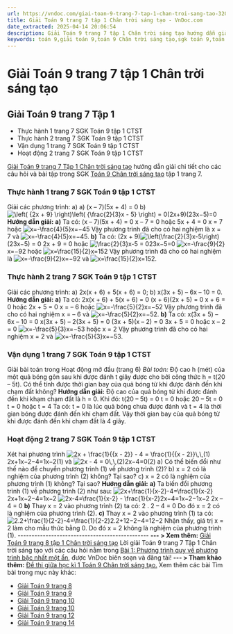 ```yaml
---
url: https://vndoc.com/giai-toan-9-trang-7-tap-1-chan-troi-sang-tao-320346
title: Giải Toán 9 trang 7 tập 1 Chân trời sáng tạo - VnDoc.com
date_extracted: 2025-04-14 20:06:54
description: Giải Toán 9 trang 7 tập 1 Chân trời sáng tạo hướng dẫn giải chi tiết các câu hỏi và bài tập trong SGK Toán 9 Chân trời sáng tạo tập 1.
keywords: toán 9,giải toán 9,toán 9 Chân trời sáng tạo,sgk toán 9,toán lớp 9 Chân trời sáng tạo,sgk toán 9 Chân trời sáng tạo,toán 9 ctst,giải sgk toán 9 Chân trời sáng tạo,toán 9 Chân trời sáng tạo tập 1,toán 9 chân trời sáng tạo bài 1,bài 1 toán 9 chân trời sáng tạo,Phương trình quy về phương trình bậc nhất một ẩn,giải toán 9 trang 6,giải toán 9 trang 7,giải toán 9 trang 8,giải toán 9 trang 9,giải toán 9 trang 10,toán 9 chân trời sáng tạo tập 1 trang 7,toán 9 trang 7 chân trời sáng tạo
---
```


# Giải Toán 9 trang 7 tập 1 Chân trời sáng tạo
## **Giải Toán 9 trang 7 Tập 1**
  * Thực hành 1 trang 7 SGK Toán 9 tập 1 CTST
  * Thực hành 2 trang 7 SGK Toán 9 tập 1 CTST
  * Vận dụng 1 trang 7 SGK Toán 9 tập 1 CTST
  * Hoạt động 2 trang 7 SGK Toán 9 tập 1 CTST

[Giải Toán 9 trang 7 Tập 1 Chân trời sáng tạo](<https://vndoc.com/giai-toan-9-trang-7-tap-1-chan-troi-sang-tao-320346>) hướng dẫn giải chi tiết cho các câu hỏi và bài tập trong SGK [Toán 9 Chân trời sáng tạo](<https://vndoc.com/toan-9-chan-troi-sang-tao>) tập 1 trang 7.
### **Thực hành 1 trang 7 SGK Toán 9** tập 1 CTST
Giải các phương trình:
a\) a\) \(x – 7\)\(5x + 4\) = 0
b\) ![\\left\( {2x + 9} \\right\)\\left\( {\\frac{2}{3}x - 5} \\right\) = 0](https://i.vdoc.vn/data/image/blank.png)\(2x+9\)\(23x−5\)=0
**Hướng dẫn giải:**
**a\)** Ta có: \(x – 7\)\(5x + 4\) = 0
x – 7 = 0 hoặc 5x + 4 = 0
x = 7 hoặc ![x=-\\frac{4}{5}](https://i.vdoc.vn/data/image/blank.png)x=−45
Vậy phương trình đã cho có hai nghiệm là x = 7 và ![x=-\\frac{4}{5}](https://i.vdoc.vn/data/image/blank.png)x=−45.
**b\)** Ta có: \(2x + 9\)![\\left\(\\frac{2}{3}x-5\\right\)](https://i.vdoc.vn/data/image/blank.png)\(23x−5\) = 0
2x + 9 = 0 hoặc ![\\frac{2}{3}x-5 = 0](https://i.vdoc.vn/data/image/blank.png)23x−5=0
![x=-\\frac{9}{2}](https://i.vdoc.vn/data/image/blank.png)x=−92 hoặc ![x=\\frac{15}{2}](https://i.vdoc.vn/data/image/blank.png)x=152
Vậy phương trình đã cho có hai nghiệm là ![x=-\\frac{9}{2}](https://i.vdoc.vn/data/image/blank.png)x=−92 và ![x=\\frac{15}{2}](https://i.vdoc.vn/data/image/blank.png)x=152.
### **Thực hành 2 trang 7 SGK Toán 9** tập 1 CTST
Giải các phương trình:
a\) 2x\(x + 6\) + 5\(x + 6\) = 0;
b\) x\(3x + 5\) – 6x – 10 = 0.
**Hướng dẫn giải:**
**a\)** Ta có: 2x\(x + 6\) + 5\(x + 6\) = 0
\(x + 6\)\(2x + 5\) = 0
x + 6 = 0 hoặc 2x + 5 = 0
x = – 6 hoặc ![x=-\\frac{5}{2}](https://i.vdoc.vn/data/image/blank.png)x=−52
Vậy phương trình đã cho có hai nghiệm x = – 6 và ![x=-\\frac{5}{2}](https://i.vdoc.vn/data/image/blank.png)x=−52.
**b\)** Ta có: x\(3x + 5\) – 6x – 10 = 0
x\(3x + 5\) – 2\(3x + 5\) = 0
\(3x + 5\)\(x – 2\) = 0
3x + 5 = 0 hoặc x – 2 = 0
![x=-\\frac{5}{3}](https://i.vdoc.vn/data/image/blank.png)x=−53 hoặc x = 2
Vậy phương trình đã cho có hai nghiệm x = 2 và ![x=-\\frac{5}{3}](https://i.vdoc.vn/data/image/blank.png)x=−53.
### **Vận dụng 1 trang 7 SGK Toán 9** tập 1 CTST
Giải bài toán trong Hoạt động mở đầu \(trang 6\)
_Bài toán:_ Độ cao h \(mét\) của một quả bóng gôn sau khi được đánh t giây được cho bởi công thức h = t\(20 – 5t\). Có thể tính được thời gian bay của quả bóng từ khi được đánh đến khi chạm đất không?
**Hướng dẫn giải:**
Độ cao của quả bóng từ khi được đánh đến khi khạm chạm đất là h = 0.
Khi đó: t\(20 – 5t\) = 0
t = 0 hoặc 20 – 5t = 0
t = 0 hoặc t = 4
Ta có: t = 0 là lúc quả bóng chưa được đánh và t = 4 là thời gian bóng được đánh đến khi chạm đất.
Vậy thời gian bay của quả bóng từ khi được đánh đến khi chạm đất là 4 giây.
### **Hoạt động 2 trang 7 SGK Toán 9** tập 1 CTST
Xét hai phương trình ![2x + \\frac{1}{{x - 2}} - 4 = \\frac{1}{{x - 2}}\\,\\,\(1\)](https://i.vdoc.vn/data/image/blank.png)2x+1x−2−4=1x−2\(1\) và ![2x - 4 = 0\\,\\,\(2\)](https://i.vdoc.vn/data/image/blank.png)2x−4=0\(2\)
a\) Có thể biến đổi như thế nào để chuyển phương trình \(1\) về phương trình \(2\)?
b\) x = 2 có là nghiệm của phương trình \(2\) không? Tại sao?
c\) x = 2 có là nghiệm của phương trình \(1\) không? Tại sao?
**Hướng dẫn giải:**
**a\)** Ta biến đổi phương trình \(1\) về phương trình \(2\) như sau:
![2x+\\frac{1}{x-2}-4=\\frac{1}{x-2}](https://i.vdoc.vn/data/image/blank.png)2x+1x−2−4=1x−2
![2x-4=\\frac{1}{x-2} - \\frac{1}{x-2}](https://i.vdoc.vn/data/image/blank.png)2x−4=1x−2−1x−2
2x – 4 = 0
**b\)** Thay x = 2 vào phương trình \(2\) ta có: 2 . 2 – 4 = 0
Do đó x = 2 có là nghiệm của phương trình \(2\).
**c\)** Thay x = 2 vào phương trình \(1\) ta có:
![2.2+\\frac{1}{2-2}-4=\\frac{1}{2-2}](https://i.vdoc.vn/data/image/blank.png)2.2+12−2−4=12−2
Nhận thấy, giá trị x = 2 làm cho mẫu thức bằng 0.
Do đó x = 2 không là nghiệm của phương trình \(1\).
\-----------------------------------------------
**\--- > Xem thêm:** [Giải Toán 9 trang 8 tập 1 Chân trời sáng tạo](<https://vndoc.com/giai-toan-9-trang-8-tap-1-chan-troi-sang-tao-320348>)
Lời giải Toán 9 trang 7 Tập 1 Chân trời sáng tạo với các câu hỏi nằm trong [Bài 1: Phương trình quy về phương trình bậc nhất một ẩn](<https://vndoc.com/toan-9-chan-troi-sang-tao-bai-1-phuong-trinh-quy-ve-phuong-trinh-bac-nhat-mot-an-319571>), được VnDoc biên soạn và đăng tải\!
**\--- > Tham khảo thêm:** [Đề thi giữa học kì 1 Toán 9 Chân trời sáng tạo.](<https://vndoc.com/de-thi-giua-ki-1-lop9>)
Xem thêm các bài Tìm bài trong mục này khác:
  * [Giải Toán 9 trang 8](</giai-toan-9-trang-8-tap-1-chan-troi-sang-tao-320348>)
  * [Giải Toán 9 trang 9](</giai-toan-9-trang-9-tap-1-chan-troi-sang-tao-320350>)
  * [Giải Toán 9 trang 10](</giai-toan-9-trang-10-tap-1-chan-troi-sang-tao-320728>)
  * [Giải Toán 9 trang 10](</giai-toan-9-trang-10-tap-1-chan-troi-sang-tao-320728>)
  * [Giải Toán 9 trang 12](</giai-toan-9-trang-12-tap-1-chan-troi-sang-tao-320729>)
  * [Giải Toán 9 trang 14](</giai-toan-9-trang-14-tap-1-chan-troi-sang-tao-320730>)

